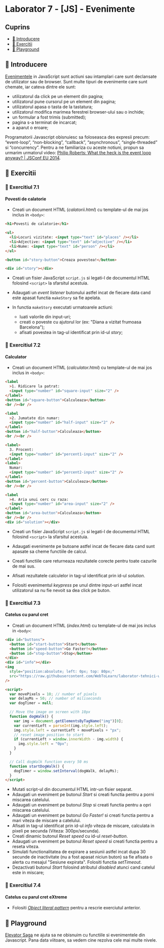 # Laborator 7 - [JS] - Evenimente

## Cuprins

- [🦉 Introducere](#🦉-Introducere)
- [🎢 Exercitii](##🎢-Exercitii)
- [🚀 Playground](#🚀-Playground)

## 🦉 Introducere

[Evenimentele](https://developer.mozilla.org/en-US/docs/Web/Events) in JavaScript sunt actiuni sau intamplari care sunt declansate de utilizator sau de browser.
Sunt multe tipuri de evenimente care sunt chemate, iar cateva dintre ele sunt:

- utilizatorul da click pe un element din pagina;
- utilizatorul pune cursorul pe un element din pagina;
- utilizatorul apasa o tasta de la tastatura;
- utilizatorul modifica marimea ferestrei browser-ului sau o inchide;
- un formular a fost trimis (submitted);
- pagina s-a terminat de incarcat;
- a aparut o eroare;

Programatorii Javascript obisnuiesc sa foloseasca des expresii precum: “event-loop”, “non-blocking”, “callback”, “asynchronous”, “single-threaded” si “concurrency”. Pentru a ne familiariza cu aceste notiuni, propun sa urmarim urmatorul video:
[Philip Roberts: What the heck is the event loop anyway? | JSConf EU 2014](https://www.youtube.com/watch?v=8aGhZQkoFbQ&t=420s).

## 🎢 Exercitii

### 💪 Exercitiul 7.1

#### Povesti de calatorie

- Creati un document HTML (_calatorii.html_) cu template-ul de mai jos inclus in `<body>`:

```html
<h1>Povesti de calatorie</h1>

<ul>
  <li>Locuri vizitate: <input type="text" id="places" /></li>
  <li>Adjective: <input type="text" id="adjective" /></li>
  <li>Nume: <input type="text" id="person" /></li>
</ul>

<button id="story-button">Creaza povestea!</button>

<div id="story"></div>
```

- Creati un fisier JavaScript `script.js` si legati-l de documentul HTML folosind `<script>` la sfarsitul acestuia.
- Adaugati un _event listener_ butonului astfel incat de fiecare data cand este apasat functia `makeStory` sa fie apelata.
- In functia `makeStory` executati urmatoarele actiuni:

  - luati valorile din input-uri;
  - creati o poveste cu ajutorul lor (ex: "Diana a vizitat frumoasa Barcelona");
  - afisati povestea in tag-ul identificat prin id-ul _story_;

### 💪 Exercitiul 7.2

#### Calculator

- Creati un document HTML (_calculator.html_) cu template-ul de mai jos inclus in `<body>`:

```html
<label
  >1. Ridicare la patrat:
  <input type="number" id="square-input" size="2" />
</label>
<button id="square-button">Calculeaza</button>
<br /><br />

<label
  >2. Jumatate din numar:
  <input type="number" id="half-input" size="2" />
</label>
<button id="half-button">Calculeaza</button>
<br /><br />

<label>
  3. Procent:
  <input type="number" id="percent1-input" size="2" />
</label>
<label>
  Numar:
  <input type="number" id="percent2-input" size="2" />
</label>
<button id="percent-button">Calculeaza</button>
<br /><br />

<label
  >4. Aria unui cerc cu raza:
  <input type="number" id="area-input" size="2" />
</label>
<button id="area-button">Calculeaza</button>
<br /><br />
<div id="solution"></div>
```

- Creati un fisier JavaScript `script.js` si legati-l de documentul HTML folosind `<script>` la sfarsitul acestuia.
- Adaugati evenimente pe butoane astfel incat de fiecare data cand sunt apasate sa cheme functiile de calcul.
- Creati functiile care returneaza rezultatele corecte pentru toate cazurile de mai sus.
- Afisati rezultatele calculelor in tag-ul identificat prin id-ul _solution_.

- Folositi evenimentul _keypress_ pe unul dintre input-uri astfel incat utilizatorul sa nu fie nevoit sa dea click pe buton.

### 💪 Exercitiul 7.3

#### Catelus cu parul cret

- Creati un document HTML (_index.html_) cu template-ul de mai jos inclus in `<body>`:

```html
<div id="buttons">
  <button id="start-button">Start</button>
  <button id="speed-button">Go Faster!</button>
  <button id="stop-button">Stop</button>
</div>
<div id="info"></div>
<img
  style="position:absolute; left: 0px; top: 80px;"
  src="https://raw.githubusercontent.com/WebToLearn/laborator-tehnici-web/master/doc/laborator-7/dog.gif"
/>

<script>
  var movePixels = 10; // number of pixels
  var delayMs = 50; // number of miliseconds
  var dogTimer = null;

  // Move the image on screen with 10px
  function dogWalk() {
    var img = document.getElementsByTagName("img")[0];
    var currentLeft = parseInt(img.style.left);
    img.style.left = currentLeft + movePixels + "px";
    // reset image position to start
    if (currentLeft > window.innerWidth - img.width) {
      img.style.left = "0px";
    }
  }

  // Call dogWalk function every 50 ms
  function startDogWalk() {
    dogTimer = window.setInterval(dogWalk, delayMs);
  }
</script>
```

- Mutati script-ul din documentul HTML intr-un fisier separat.
- Adaugati un eveniment pe butonul _Start_ si creati functia pentru a porni miscarea catelului.
- Adaugati un eveniment pe butonul _Stop_ si creati functia pentru a opri miscarea catelului.
- Adaugati un eveniment pe butonul _Go Faster!_ si creati functia pentru a mari viteza de miscare a catelului.
- Afisati in tag-ul identificat prin id-ul _info_ viteza de miscare, calculata in pixeli pe secunda (Viteza: 300px/secunda).
- Creati dinamic butonul _Reset speed_ cu id-ul _reset-button_.
- Adaugati un eveniment pe butonul _Reset speed_ si creati functia pentru a reseta viteza.
- Simulati functionalitatea de expirare a sesiunii astfel incat dupa 30 secunde de inactivitate (nu a fost apasat niciun buton) sa fie afisata o alerta cu mesajul "Sesiune expirata". Folositi functia _setTimeout_.
- Dezactivati butonul _Start_ folosind atributul _disabled_ atunci cand catelul este in miscare;

### 🎁 Exercitiul 7.4

#### Catelus cu parul cret eXtreme

- Folositi _[Object literal pattern](https://addyosmani.com/resources/essentialjsdesignpatterns/book/#modulepatternjavascript)_ pentru a rescrie exerciutul anterior.

## 🚀 Playground

[Elevator Saga](https://play.elevatorsaga.com/) ne ajuta sa ne obisnuim cu functiile si evenimentele din Javascript. Pana data viitoare, sa vedem cine rezolva cele mai multe nivele.
